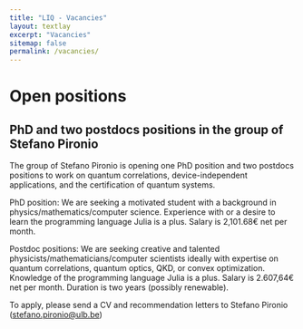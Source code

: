 ```yaml
---
title: "LIQ - Vacancies"
layout: textlay
excerpt: "Vacancies"
sitemap: false
permalink: /vacancies/
---
```


# Open positions
## PhD and two postdocs positions in the group of Stefano Pironio
The group of Stefano Pironio is opening one PhD position and two postdocs positions to work on quantum correlations, device-independent applications, and the certification of quantum systems.

PhD position: We are seeking a motivated student with a background in physics/mathematics/computer science. Experience with or a desire to learn the programming language Julia is a plus. 
Salary is 2,101.68€ net per month.

Postdoc positions: We are seeking creative and talented physicists/mathematicians/computer scientists ideally with expertise on quantum correlations, quantum optics, QKD, or convex optimization. Knowledge of the programming language Julia is a plus. 
Salary is 2.607,64€ net per month. Duration is two years (possibly renewable).

To apply, please send a CV and recommendation letters to Stefano Pironio (stefano.pironio@ulb.be)

